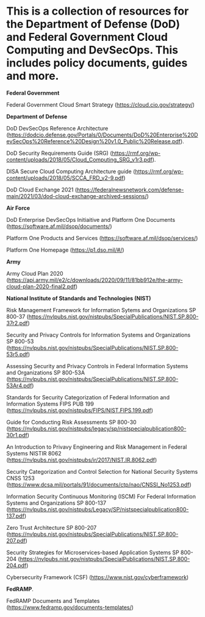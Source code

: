 ﻿# This is a collection of resources for the Department of Defense (DoD) and Federal Government Cloud Computing and DevSecOps. This includes policy documents, guides and more.

**Federal Government**

Federal Government Cloud Smart Strategy (https://cloud.cio.gov/strategy/)

**Department of Defense**

DoD DevSecOps Reference Architecture  (https://dodcio.defense.gov/Portals/0/Documents/DoD%20Enterprise%20DevSecOps%20Reference%20Design%20v1.0_Public%20Release.pdf). 

DoD Security Requirements Guide (SRG) (https://rmf.org/wp-content/uploads/2018/05/Cloud_Computing_SRG_v1r3.pdf). 

DISA Secure Cloud Computing Architecture guide (https://rmf.org/wp-content/uploads/2018/05/SCCA_FRD_v2-9.pdf)

DoD Cloud Exchange 2021 (https://federalnewsnetwork.com/defense-main/2021/03/dod-cloud-exchange-archived-sessions/)

**Air Force**

DoD Enterprise DevSecOps Initiaitive and Platform One Documents (https://software.af.mil/dsop/documents/) 

Platform One Products and Services (https://software.af.mil/dsop/services/)

Platform One Homepage (https://p1.dso.mil/#/)

**Army**

Army Cloud Plan 2020 (https://api.army.mil/e2/c/downloads/2020/09/11/81bb912e/the-army-cloud-plan-2020-final2.pdf)

**National Institute of Standards and Technologies (NIST)**

Risk Management Framework for Information Sytems and Organizations SP 800-37 (https://nvlpubs.nist.gov/nistpubs/SpecialPublications/NIST.SP.800-37r2.pdf)

Security and Privacy Controls for Information Systems and Organizations SP 800-53 (https://nvlpubs.nist.gov/nistpubs/SpecialPublications/NIST.SP.800-53r5.pdf)

Assessing Security and Privacy Controls in Federal Information Systems and Organizations SP 800-53A (https://nvlpubs.nist.gov/nistpubs/SpecialPublications/NIST.SP.800-53Ar4.pdf)

Standards for Security Categorization of Federal Information and Information Systems FIPS PUB 199 (https://nvlpubs.nist.gov/nistpubs/FIPS/NIST.FIPS.199.pdf)

Guide for Conducting Risk Assessments SP 800-30 (https://nvlpubs.nist.gov/nistpubs/legacy/sp/nistspecialpublication800-30r1.pdf)

An Introduction to Privavy Engineering and Risk Management in Federal Systems NISTIR 8062 (https://nvlpubs.nist.gov/nistpubs/ir/2017/NIST.IR.8062.pdf)

Security Categorization and Control Selection for National Security Systems CNSS 1253 (https://www.dcsa.mil/portals/91/documents/ctp/nao/CNSSI_No1253.pdf)

Information Security Continuous Monitoring (ISCM) For Federal Information Systems and Organizations SP 800-137 (https://nvlpubs.nist.gov/nistpubs/Legacy/SP/nistspecialpublication800-137.pdf)

Zero Trust Architecture SP 800-207 (https://nvlpubs.nist.gov/nistpubs/SpecialPublications/NIST.SP.800-207.pdf)

Security Strategies for Microservices-based Application Systems SP 800-204 (https://nvlpubs.nist.gov/nistpubs/SpecialPublications/NIST.SP.800-204.pdf)

Cybersecurity Framework (CSF) (https://www.nist.gov/cyberframework)


**FedRAMP**.  

FedRAMP Documents and Templates (https://www.fedramp.gov/documents-templates/)
